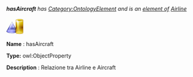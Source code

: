 ___hasAircraft__ 
 has
 [Category:OntologyElement](../../Category/OntologyElement "Category:OntologyElement") 
 and is an
 [element of](../../Property/ElementOf "Property:ElementOf") 
[Airline](../../Submissions/Airline "Submissions:Airline")_




  





[![ObjectProperty](../images/thumb/c/c3/ObjectProperty.gif/45px-ObjectProperty.gif)](../../Image/ObjectProperty.gif "ObjectProperty")


__Name__ 
 : hasAircraft
 



__Type:__ 
 owl:ObjectProperty
 



__Description__ 
 : Relazione tra Airline e Aircraft